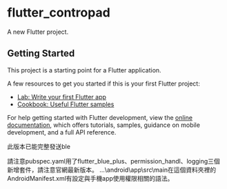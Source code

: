 # flutter_contropad

A new Flutter project.

## Getting Started

This project is a starting point for a Flutter application.

A few resources to get you started if this is your first Flutter project:

- [Lab: Write your first Flutter app](https://docs.flutter.dev/get-started/codelab)
- [Cookbook: Useful Flutter samples](https://docs.flutter.dev/cookbook)

For help getting started with Flutter development, view the
[online documentation](https://docs.flutter.dev/), which offers tutorials,
samples, guidance on mobile development, and a full API reference.

此版本已能完整發送ble

請注意pubspec.yaml用了flutter_blue_plus、permission_handl、logging三個新增套件，請注意官網最新版本。
...\android\app\src\main在這個資料夾裡的AndroidManifest.xml有設定與手機app使用權限相關的語法。
